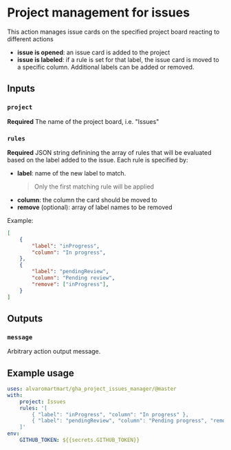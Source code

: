 # Project management for issues

This action manages issue cards on the specified project board reacting to different actions
- **issue is opened**: an issue card is added to the project
- **issue is labeled**: if a rule is set for that label, the issue card is moved to a specific column. Additional labels can be added or removed.

## Inputs

### `project`

**Required** The name of the project board, i.e. "Issues"

### `rules`

**Required** JSON string definining the array of rules that will be evaluated based on the label added to the issue. Each rule is specified by:
- **label**: name of the new label to match.
    > Only the first matching rule will be applied
- **column**: the column the card should be moved to
- **remove** (optional): array of label names to be removed

Example:
```json
[
    {
        "label": "inProgress",
        "column": "In progress",
    },
    {
        "label": "pendingReview",
        "column": "Pending review",
        "remove": ["inProgress"],
    }
]
```

## Outputs

### `message`

Arbitrary action output message.

## Example usage

```yaml
uses: alvaromartmart/gha_project_issues_manager/@master
with:
    project: Issues
    rules: '[
        { "label": "inProgress", "column": "In progress" },
        { "label": "pendingReview", "column": "Pending progress", "remove": ["inProgress"] }
    ]'
env:
    GITHUB_TOKEN: ${{secrets.GITHUB_TOKEN}}
```